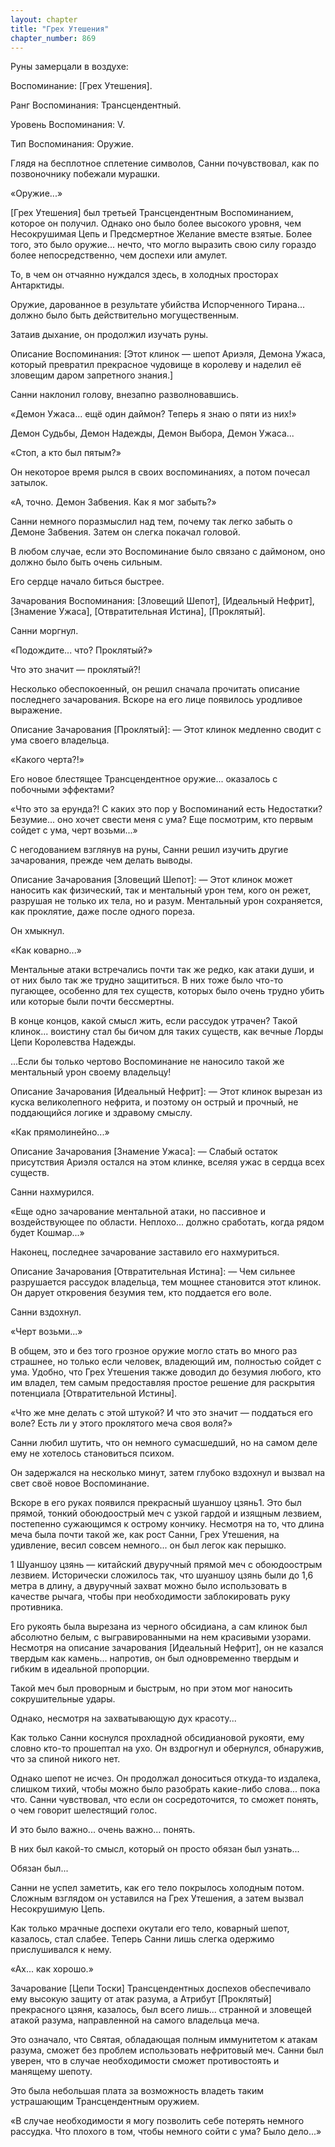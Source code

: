```yaml
---
layout: chapter
title: "Грех Утешения"
chapter_number: 869
---
```


Руны замерцали в воздухе:

Воспоминание: [Грех Утешения].

Ранг Воспоминания: Трансцендентный.

Уровень Воспоминания: V.

Тип Воспоминания: Оружие.

Глядя на бесплотное сплетение символов, Санни почувствовал, как по позвоночнику побежали мурашки.

«Оружие...»

[Грех Утешения] был третьей Трансцендентным Воспоминанием, которое он получил. Однако оно было более высокого уровня, чем Несокрушимая Цепь и Предсмертное Желание вместе взятые. Более того, это было оружие... нечто, что могло выразить свою силу гораздо более непосредственно, чем доспехи или амулет.

То, в чем он отчаянно нуждался здесь, в холодных просторах Антарктиды.

Оружие, дарованное в результате убийства Испорченного Тирана... должно было быть действительно могущественным.

Затаив дыхание, он продолжил изучать руны.

Описание Воспоминания: [Этот клинок — шепот Ариэля, Демона Ужаса, который превратил прекрасное чудовище в королеву и наделил её зловещим даром запретного знания.]

Санни наклонил голову, внезапно разволновавшись.

«Демон Ужаса... ещё один даймон? Теперь я знаю о пяти из них!»

Демон Судьбы, Демон Надежды, Демон Выбора, Демон Ужаса...

«Стоп, а кто был пятым?»

Он некоторое время рылся в своих воспоминаниях, а потом почесал затылок.

«А, точно. Демон Забвения. Как я мог забыть?»

Санни немного поразмыслил над тем, почему так легко забыть о Демоне Забвения. Затем он слегка покачал головой.

В любом случае, если это Воспоминание было связано с даймоном, оно должно было быть очень сильным.

Его сердце начало биться быстрее.

Зачарования Воспоминания: [Зловещий Шепот], [Идеальный Нефрит], [Знамение Ужаса], [Отвратительная Истина], [Проклятый].

Санни моргнул.

«Подождите... что? Проклятый?»

Что это значит — проклятый?!

Несколько обеспокоенный, он решил сначала прочитать описание последнего зачарования. Вскоре на его лице появилось уродливое выражение.

Описание Зачарования [Проклятый]: — Этот клинок медленно сводит с ума своего владельца.

«Какого черта?!»

Его новое блестящее Трансцендентное оружие... оказалось с побочными эффектами?

«Что это за ерунда?! С каких это пор у Воспоминаний есть Недостатки? Безумие... оно хочет свести меня с ума? Еще посмотрим, кто первым сойдет с ума, черт возьми...»

С негодованием взглянув на руны, Санни решил изучить другие зачарования, прежде чем делать выводы.

Описание Зачарования [Зловещий Шепот]: — Этот клинок может наносить как физический, так и ментальный урон тем, кого он режет, разрушая не только их тела, но и разум. Ментальный урон сохраняется, как проклятие, даже после одного пореза.

Он хмыкнул.

«Как коварно...»

Ментальные атаки встречались почти так же редко, как атаки души, и от них было так же трудно защититься. В них тоже было что-то пугающее, особенно для тех существ, которых было очень трудно убить или которые были почти бессмертны.

В конце концов, какой смысл жить, если рассудок утрачен? Такой клинок... воистину стал бы бичом для таких существ, как вечные Лорды Цепи Королевства Надежды.

...Если бы только чертово Воспоминание не наносило такой же ментальный урон своему владельцу!

Описание Зачарования [Идеальный Нефрит]: — Этот клинок вырезан из куска великолепного нефрита, и поэтому он острый и прочный, не поддающийся логике и здравому смыслу.

«Как прямолинейно...»

Описание Зачарования [Знамение Ужаса]: — Слабый остаток присутствия Ариэля остался на этом клинке, вселяя ужас в сердца всех существ.

Санни нахмурился.

«Еще одно зачарование ментальной атаки, но пассивное и воздействующее по области. Неплохо... должно сработать, когда рядом будет Кошмар...»

Наконец, последнее зачарование заставило его нахмуриться.

Описание Зачарования [Отвратительная Истина]: — Чем сильнее разрушается рассудок владельца, тем мощнее становится этот клинок. Он дарует откровения безумия тем, кто поддается его воле.

Санни вздохнул.

«Черт возьми...»

В общем, это и без того грозное оружие могло стать во много раз страшнее, но только если человек, владеющий им, полностью сойдет с ума. Удобно, что Грех Утешения также доводил до безумия любого, кто им владел, тем самым предоставляя простое решение для раскрытия потенциала [Отвратительной Истины].

«Что же мне делать с этой штукой? И что это значит — поддаться его воле? Есть ли у этого проклятого меча своя воля?»

Санни любил шутить, что он немного сумасшедший, но на самом деле ему не хотелось становиться психом.

Он задержался на несколько минут, затем глубоко вздохнул и вызвал на свет своё новое Воспоминание.

Вскоре в его руках появился прекрасный шуаншоу цзянь1. Это был прямой, тонкий обоюдоострый меч с узкой гардой и изящным лезвием, постепенно сужающимся к острому кончику. Несмотря на то, что длина меча была почти такой же, как рост Санни, Грех Утешения, на удивление, весил совсем немного... он был легок как перышко.

1 Шуаншоу цзянь — китайский двуручный прямой меч с обоюдоострым лезвием. Исторически сложилось так, что шуаншоу цзянь были до 1,6 метра в длину, а двуручный захват можно было использовать в качестве рычага, чтобы при необходимости заблокировать руку противника.

Его рукоять была вырезана из черного обсидиана, а сам клинок был абсолютно белым, с выгравированными на нем красивыми узорами. Несмотря на описание зачарования [Идеальный Нефрит], он не казался твердым как камень... напротив, он был одновременно твердым и гибким в идеальной пропорции.

Такой меч был проворным и быстрым, но при этом мог наносить сокрушительные удары.

Однако, несмотря на захватывающую дух красоту...

Как только Санни коснулся прохладной обсидиановой рукояти, ему словно кто-то прошептал на ухо. Он вздрогнул и обернулся, обнаружив, что за спиной никого нет.

Однако шепот не исчез. Он продолжал доноситься откуда-то издалека, слишком тихий, чтобы можно было разобрать какие-либо слова... пока что. Санни чувствовал, что если он сосредоточится, то сможет понять, о чем говорит шелестящий голос.

И это было важно... очень важно... понять.

В них был какой-то смысл, который он просто обязан был узнать...

Обязан был...

Санни не успел заметить, как его тело покрылось холодным потом. Сложным взглядом он уставился на Грех Утешения, а затем вызвал Несокрушимую Цепь.

Как только мрачные доспехи окутали его тело, коварный шепот, казалось, стал слабее. Теперь Санни лишь слегка одержимо прислушивался к нему.

«Ах... как хорошо.»

Зачарование [Цепи Тоски] Трансцендентных доспехов обеспечивало ему высокую защиту от атак разума, а Атрибут [Проклятый] прекрасного цзяня, казалось, был всего лишь... странной и зловещей атакой разума, направленной на самого владельца меча.

Это означало, что Святая, обладающая полным иммунитетом к атакам разума, сможет без проблем использовать нефритовый меч. Санни был уверен, что в случае необходимости сможет противостоять и манящему шепоту.

Это была небольшая плата за возможность владеть таким устрашающим Трансцендентным оружием.

«В случае необходимости я могу позволить себе потерять немного рассудка. Что плохого в том, чтобы немного сойти с ума? Было дело...»